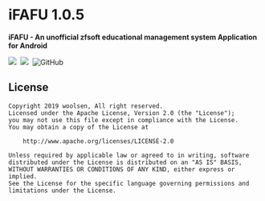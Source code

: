 # iFAFU 1.0.5
**iFAFU - An unofficial zfsoft educational management system Application for Android**

![](https://img.shields.io/badge/platform-Android-yellow)&nbsp;&nbsp;![](https://img.shields.io/badge/language-java&kotlin-blue.svg)&nbsp;&nbsp;![GitHub](https://img.shields.io/github/license/woolsen/iFAFU?)

## License
```
Copyright 2019 woolsen, All right reserved.
Licensed under the Apache License, Version 2.0 (the "License");
you may not use this file except in compliance with the License.
You may obtain a copy of the License at

    http://www.apache.org/licenses/LICENSE-2.0

Unless required by applicable law or agreed to in writing, software
distributed under the License is distributed on an "AS IS" BASIS,
WITHOUT WARRANTIES OR CONDITIONS OF ANY KIND, either express or implied.
See the License for the specific language governing permissions and
limitations under the License.
```